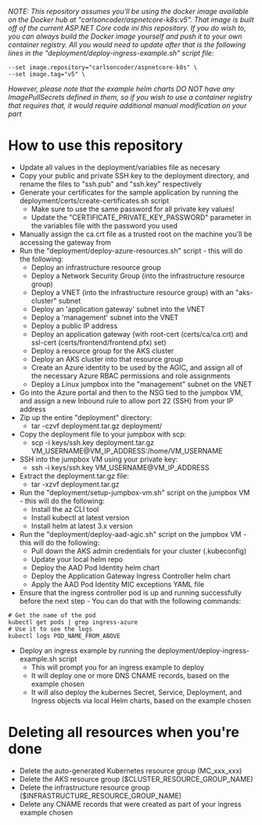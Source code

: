 _NOTE: This repository assumes you'll be using the docker image available on the Docker hub at "carlsoncoder/aspnetcore-k8s:v5".  That image is built off of the current ASP.NET Core code ini this repository.  If you do wish to, you can always build the Docker image yourself and push it to your own container registry.  All you would need to update after that is the following lines in the "deployment/deploy-ingress-example.sh" script file:_

```
--set image.repository="carlsoncoder/aspnetcore-k8s" \
--set image.tag="v5" \
```

_However, please note that the example helm charts DO NOT have any ImagePullSecrets defined in them, so if you wish to use a container registry that requires that, it would require additional manual modification on your part_

# How to use this repository
- Update all values in the deployment/variables file as necesary
- Copy your public and private SSH key to the deployment directory, and rename the files to "ssh.pub" and "ssh.key" respectively
- Generate your certificates for the sample application by running the deployment/certs/create-certificates.sh script
   - Make sure to use the same password for all private key values!
   - Update the "CERTIFICATE_PRIVATE_KEY_PASSWORD" parameter in the variables file with the password you used
- Manually assign the ca.crt file as a trusted root on the machine you'll be accessing the gateway from
- Run the "deployment/deploy-azure-resources.sh" script - this will do the following:
   - Deploy an infrastructure resource group
   - Deploy a Network Security Group (into the infrastructure resource group)
   - Deploy a VNET (into the infrastructure resource group) with an "aks-cluster" subnet
   - Deploy an 'application gateway' subnet into the VNET
   - Deploy a 'management' subnet into the VNET
   - Deploy a public IP address
   - Deploy an application gateway (with root-cert (certs/ca/ca.crt) and ssl-cert (certs/frontend/frontend.pfx) set)
   - Deploy a resource group for the AKS cluster
   - Deploy an AKS cluster into that resource group
   - Create an Azure identity to be used by the AGIC, and assign all of the necessary Azure RBAC permissions and role assignments
   - Deploy a Linux jumpbox into the "management" subnet on the VNET
- Go into the Azure portal and then to the NSG tied to the jumpbox VM, and assign a new Inbound rule to allow port 22 (SSH) from your IP address
- Zip up the entire "deployment" directory:
   - tar -czvf deployment.tar.gz deployment/
- Copy the deployment file to your jumpbox with scp:
   - scp -i keys/ssh.key deployment.tar.gz VM_USERNAME@VM_IP_ADDRESS:/home/VM_USERNAME
- SSH into the jumpbox VM using your private key:
   - ssh -i keys/ssh.key VM_USERNAME@VM_IP_ADDRESS
- Extract the deployment.tar.gz file:
   - tar -xzvf deployment.tar.gz
- Run the "deployment/setup-jumpbox-vm.sh" script on the jumpbox VM - this will do the following:
   - Install the az CLI tool
   - Install kubectl at latest version
   - Install helm at latest 3.x version
- Run the "deployment/deploy-aad-agic.sh" script on the jumpbox VM - this will do the following:
   - Pull down the AKS admin credentials for your cluster (.kubeconfig)
   - Update your local helm repo
   - Deploy the AAD Pod Identity helm chart
   - Deploy the Application Gateway Ingress Controller helm chart
   - Apply the AAD Pod Identity MIC exceptions YAML file
- Ensure that the ingress controller pod is up and running successfully before the next step - You can do that with the following commands:
```
# Get the name of the pod
kubectl get pods | grep ingress-azure
# Use it to see the logs
kubectl logs POD_NAME_FROM_ABOVE
```
- Deploy an ingress example by running the deployment/deploy-ingress-example.sh script
   - This will prompt you for an ingress example to deploy
   - It will deploy one or more DNS CNAME records, based on the example chosen
   - It will also deploy the kubernes Secret, Service, Deployment, and Ingress objects via local Helm charts, based on the example chosen


# Deleting all resources when you're done
- Delete the auto-generated Kubernetes resource group (MC_xxx_xxx)
- Delete the AKS resource group ($CLUSTER_RESOURCE_GROUP_NAME)
- Delete the infrastructure resource group ($INFRASTRUCTURE_RESOURCE_GROUP_NAME)
- Delete any CNAME records that were created as part of your ingress example chosen